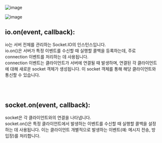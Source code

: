 ![image](https://github.com/user-attachments/assets/e73856cf-04c1-4e97-a9c7-283d220c82d8)

![image](https://github.com/user-attachments/assets/bae8da2a-6aab-42db-9e1f-7aa3ed125647)


## io.on(event, callback):

io는 서버 전체를 관리하는 Socket.IO의 인스턴스입니다. <br/>
io.on()은 서버가 특정 이벤트를 수신할 때 실행할 콜백을 등록하는데, 주로 connection 이벤트를 처리하는 데 사용됩니다.  <br/>
connection 이벤트는 클라이언트가 서버에 연결될 때 발생하며, 연결된 각 클라이언트에 대해 새로운 socket 객체가 생성됩니다. 이 socket 객체를 통해 해당 클라이언트와 통신할 수 있습니다.  <br/>

 <br/> <br/>

## socket.on(event, callback):
socket은 각 클라이언트와의 연결을 나타냅니다.  <br/>
socket.on()은 특정 클라이언트에서 발생하는 이벤트를 수신할 때 실행할 콜백을 설정하는 데 사용됩니다. 이는 클라이언트 개별적으로 발생하는 이벤트(예: 메시지 전송, 방 입장)를 처리합니다. <br/>
